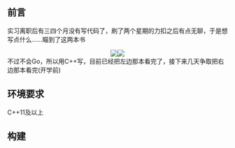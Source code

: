## 前言
实习离职后有三四个月没有写代码了，刷了两个星期的力扣之后有点无聊，于是想写点什么......瞄到了这两本书
<div align=center>
<img src="https://img2.doubanio.com/view/subject/s/public/s29440083.jpg"/><img src="https://img3.doubanio.com/view/subject/s/public/s29849110.jpg"/>
</div>
不过不会Go，所以用C++写，目前已经把左边那本看完了，接下来几天争取把右边那本看完(开学前)

## 环境要求
C++11及以上

## 构建
